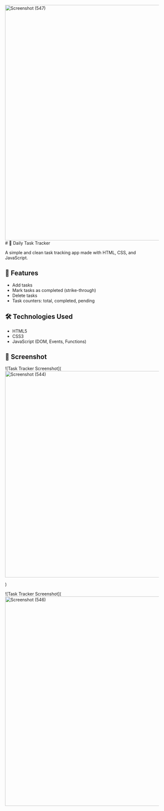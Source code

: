 <img width="1366" height="768" alt="Screenshot (547)" src="https://github.com/user-attachments/assets/8b99fa1d-bb8d-4e61-9702-9f75eebd82d2" /># 📝 Daily Task Tracker

A simple and clean task tracking app made with HTML, CSS, and JavaScript.

## 🚀 Features
- Add tasks
- Mark tasks as completed (strike-through)
- Delete tasks
- Task counters: total, completed, pending

## 🛠️ Technologies Used
- HTML5
- CSS3
- JavaScript (DOM, Events, Functions)

## 📸 Screenshot

![Task Tracker Screenshot](<img width="853" height="673" alt="Screenshot (544)" src="https://github.com/user-attachments/assets/bd10c6df-7acb-4605-9f8f-cba31858480f" />

)

![Task Tracker Screenshot](<img width="859" height="683" alt="Screenshot (546)" src="https://github.com/user-attachments/assets/ec772eff-388d-4d21-9d5c-ae5f37b91322" />



